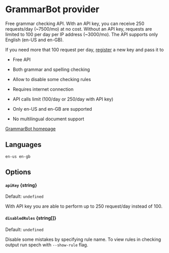 # GrammarBot provider

Free grammar checking API. With an API key, you can receive 250 requests/day
(~7500/mo) at no cost. Without an API key, requests are limited to 100 per
day per IP address (~3000/mo). The API supports only English (en-US and en-GB).

If you need more that 100 request per day,
[register](https://www.grammarbot.io/signup) a new key and pass it to

 - Free API
 - Both grammar and spelling checking
 - Allow to disable some checking rules
 
 - Requires internet connection
 - API calls limit (100/day or 250/day with API key)
 - Only en-US and en-GB are supported
 - No multilingual document support

[GrammarBot homepage](https://www.grammarbot.io)

## Languages

`en-us en-gb`

## Options

#### `apiKey` {string}

Default: `undefined`

With API key you are able to perform up to 250 request/day instead of 100.

#### `disabledRules` {string[]}

Default: `undefined`

Disable some mistakes by specifying rule name. To view rules in checking output
run spech with `--show-rule` flag.
